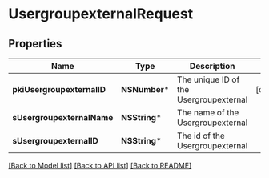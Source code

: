 # UsergroupexternalRequest

## Properties
Name | Type | Description | Notes
------------ | ------------- | ------------- | -------------
**pkiUsergroupexternalID** | **NSNumber*** | The unique ID of the Usergroupexternal | [optional] 
**sUsergroupexternalName** | **NSString*** | The name of the Usergroupexternal | 
**sUsergroupexternalID** | **NSString*** | The id of the Usergroupexternal | 

[[Back to Model list]](../README.md#documentation-for-models) [[Back to API list]](../README.md#documentation-for-api-endpoints) [[Back to README]](../README.md)


